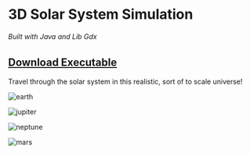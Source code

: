 # 3D Solar System Simulation 
###### Built with Java and Lib Gdx

## [Download Executable](https://github.com/rockyyyr/3D-Space-Sim/releases/download/v1.0/3DSpace.jar)

Travel through the solar system in this realistic, sort of to scale universe!

![earth](https://user-images.githubusercontent.com/16550024/27210936-e01b344e-520a-11e7-859b-0971521f2dcc.png)

![jupiter](https://user-images.githubusercontent.com/16550024/27211188-6a90c412-520c-11e7-816f-0ab170a1ca08.png)

![neptune](https://user-images.githubusercontent.com/16550024/27211189-6aa04de2-520c-11e7-99a6-40dcc428d681.png)

![mars](https://user-images.githubusercontent.com/16550024/27211320-58cd0fe6-520d-11e7-9162-b7ca271ab0f2.png)
